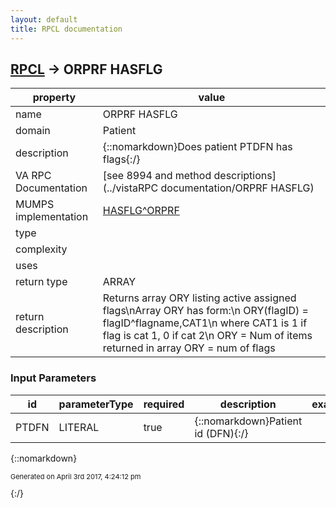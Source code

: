 ```yaml
---
layout: default
title: RPCL documentation
---
```




## [RPCL](TableOfContent.md) &#8594; ORPRF HASFLG 

 property | value 
--- | --- 
 name | ORPRF HASFLG
 domain | Patient
 description | {::nomarkdown}Does patient PTDFN has flags{:/}
 VA RPC Documentation | [see 8994 and method descriptions](../vistaRPC documentation/ORPRF HASFLG)
 MUMPS implementation | [HASFLG^ORPRF](http://code.osehra.org/dox/Routine_ORPRF_source.html)
 type | 
 complexity | 
 uses | 
 return type | ARRAY
 return description | Returns array ORY listing active assigned flags\nArray ORY has form:\n  ORY(flagID) = flagID^flagname,CAT1\n      where CAT1 is 1 if flag is cat 1, 0 if cat 2\n ORY = Num of items returned in array ORY = num of flags

### Input Parameters

| id | parameterType | required | description | example | 
| --- | --- | --- | --- | --- | 
| PTDFN | LITERAL | true | {::nomarkdown}Patient id (DFN){:/} |  | 

{::nomarkdown} <br/><p style="font-size: 11px">Generated on April 3rd 2017, 4:24:12 pm</p>{:/}